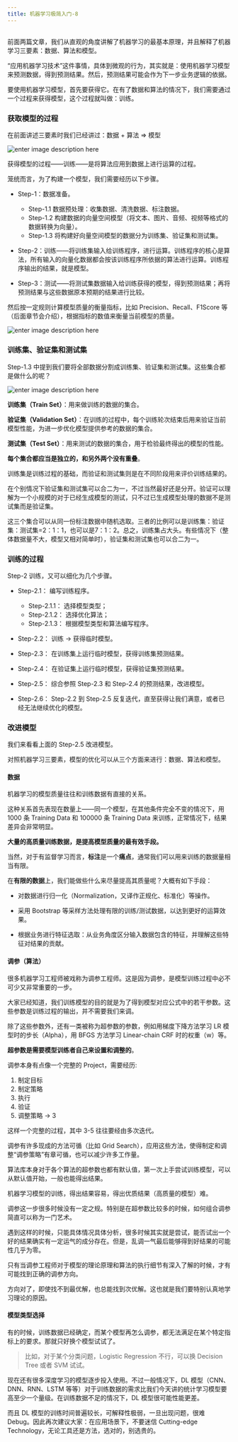 ```yaml
---
title: 机器学习极简入门-8
---
```

<article id="topicContainer" class="column_content"><h2 class="topic_title"></h2><div><p>前面两篇文章，我们从直观的角度讲解了机器学习的最基本原理，并且解释了机器学习三要素：数据、算法和模型。</p>
<p>“应用机器学习技术”这件事情，具体到微观的行为，其实就是：使用机器学习模型来预测数据，得到预测结果。然后，预测结果可能会作为下一步业务逻辑的依据。</p>
<p>要使用机器学习模型，首先要获得它。在有了数据和算法的情况下，我们需要通过一个过程来获得模型，这个过程就叫做：训练。</p>
<h3 id="">获取模型的过程</h3>
<p>在前面讲述三要素时我们已经讲过：数据 + 算法 =&gt; 模型</p>
<p><img src="http://images.gitbook.cn/7d7dd2f0-412a-11e8-b7c9-8f96a2786b61" alt="enter image description here" /></p>
<p>获得模型的过程——训练——是将算法应用到数据上进行运算的过程。</p>
<p>笼统而言，为了构建一个模型，我们需要经历以下步骤。</p>
<ul>
<li><p>Step-1：数据准备。</p>
<ul>
<li>Step-1.1 数据预处理：收集数据、清洗数据、标注数据。</li>
<li>Step-1.2 构建数据的向量空间模型（将文本、图片、音频、视频等格式的数据转换为向量）。</li>
<li>Step-1.3 将构建好向量空间模型的数据分为训练集、验证集和测试集。</li></ul></li>
<li><p>Step-2：训练——将训练集输入给训练程序，进行运算。训练程序的核心是算法，所有输入的向量化数据都会按该训练程序所依据的算法进行运算。训练程序输出的结果，就是模型。</p></li>
<li><p>Step-3：测试——将测试集数据输入给训练获得的模型，得到预测结果；再将预测结果与这些数据原本预期的结果进行比较。</p></li>
</ul>
<p>然后按一定规则计算模型质量的衡量指标，比如 Precision、Recall、F1Score 等（后面章节会介绍），根据指标的数值来衡量当前模型的质量。</p>
<p><img src="http://images.gitbook.cn/9e796d70-412a-11e8-9400-e58dd8b35d1f" alt="enter image description here" /></p>
<h3 id="-1">训练集、验证集和测试集</h3>
<p>Step-1.3 中提到我们要将全部数据分割成训练集、验证集和测试集。这些集合都是做什么的呢？</p>
<p><img src="http://images.gitbook.cn/ed1cffe0-412b-11e8-9400-e58dd8b35d1f" alt="enter image description here" /></p>
<p><strong>训练集（Train Set）</strong>：用来做训练的数据的集合。</p>
<p><strong>验证集（Validation Set）</strong>：在训练的过程中，每个训练轮次结束后用来验证当前模型性能，为进一步优化模型提供参考的数据的集合。</p>
<p><strong>测试集（Test Set）</strong>：用来测试的数据的集合，用于检验最终得出的模型的性能。</p>
<p><strong>每个集合都应当是独立的，和另外两个没有重叠</strong>。</p>
<p>训练集是训练过程的基础，而验证和测试集则是在不同阶段用来评价训练结果的。</p>
<p>在个别情况下验证集和测试集可以合二为一，不过当然最好还是分开。验证可以理解为一个小规模的对于已经生成模型的测试，只不过已生成模型处理的数据不是测试集而是验证集。</p>
<p>这三个集合可以从同一份标注数据中随机选取。三者的比例可以是训练集：验证集：测试集=2：1：1，也可以是7：1：2。总之，训练集占大头。有些情况下（整体数据量不大，模型又相对简单时），验证集和测试集也可以合二为一。</p>
<h3 id="-2">训练的过程</h3>
<p>Step-2 训练，又可以细化为几个步骤。</p>
<ul>
<li><p>Step-2.1： 编写训练程序。</p>
<ul>
<li>Step-2.1.1： 选择模型类型；</li>
<li>Step-2.1.2： 选择优化算法；</li>
<li>Step-2.1.3： 根据模型类型和算法编写程序。</li></ul></li>
<li><p>Step-2.2： 训练 -&gt; 获得临时模型。</p></li>
<li><p>Step-2.3： 在训练集上运行临时模型，获得训练集预测结果。</p></li>
<li><p>Step-2.4： 在验证集上运行临时模型，获得验证集预测结果。</p></li>
<li><p>Step-2.5： 综合参照 Step-2.3 和 Step-2.4 的预测结果，改进模型。</p></li>
<li><p>Step-2.6： Step-2.2 到 Step-2.5 反复迭代，直至获得让我们满意，或者已经无法继续优化的模型。</p></li>
</ul>
<h3 id="-3">改进模型</h3>
<p>我们来看看上面的 Step-2.5 改进模型。</p>
<p>对照机器学习三要素，模型的优化可以从三个方面来进行：数据、算法和模型。</p>
<h4 id="-4">数据</h4>
<p>机器学习的模型质量往往和训练数据有直接的关系。</p>
<p>这种关系首先表现在数量上——同一个模型，在其他条件完全不变的情况下，用 1000 条 Training Data 和 100000 条 Training Data 来训练，正常情况下，结果差异会非常明显。</p>
<p><strong>大量的高质量训练数据，是提高模型质量的最有效手段。</strong></p>
<p>当然，对于有监督学习而言，<strong>标注</strong>是一个<strong>痛点</strong>，通常我们可以用来训练的数据量相当有限。</p>
<p>在<strong>有限的数据</strong>上，我们能做些什么来尽量提高其质量呢？大概有如下手段：</p>
<ul>
<li><p>对数据进行归一化（Normalization，又译作正规化、标准化）等操作。</p></li>
<li><p>采用 Bootstrap 等采样方法处理有限的训练/测试数据，以达到更好的运算效果。</p></li>
<li><p>根据业务进行特征选取：从业务角度区分输入数据包含的特征，并理解这些特征对结果的贡献。</p></li>
</ul>
<h4 id="-5">调参（算法）</h4>
<p>很多机器学习工程师被戏称为调参工程师。这是因为调参，是模型训练过程中必不可少又非常重要的一步。</p>
<p>大家已经知道，我们训练模型的目的就是为了得到模型对应公式中的若干参数。这些参数是训练过程的输出，并不需要我们来调。</p>
<p>除了这些参数外，还有一类被称为超参数的参数，例如用梯度下降方法学习 LR 模型时的步长（Alpha），用 BFGS 方法学习 Linear-chain CRF 时的权重（w）等。</p>
<p><strong>超参数是需要模型训练者自己来设置和调整的</strong>。</p>
<p>调参本身有点像一个完整的 Project，需要经历:</p>
<ol>
<li>制定目标</li>
<li>制定策略</li>
<li>执行</li>
<li>验证</li>
<li>调整策略 -&gt; 3</li>
</ol>
<p>这样一个完整的过程，其中 3-5 往往要经由多次迭代。</p>
<p>调参有许多现成的方法可循（比如 Grid Search），应用这些方法，使得制定和调整“调参策略”有章可循，也可以减少许多工作量。</p>
<p>算法库本身对于各个算法的超参数也都有默认值，第一次上手尝试训练模型，可以从默认值开始，一般也能得出结果。</p>
<p>机器学习模型的训练，得出结果容易，得出优质结果（高质量的模型）难。</p>
<p>调参这一步很多时候没有一定之规。特别是在超参数比较多的时候，如何组合调参简直可以称为一门艺术。</p>
<p>遇到这样的时候，只能具体情况具体分析，很多时候其实就是尝试，能否试出一个好的结果确实有一定运气的成分存在。但是，乱调一气最后能够得到好结果的可能性几乎为零。</p>
<p>只有当调参工程师对于模型的理论原理和算法的执行细节有深入了解的时候，才有可能找到正确的调参方向。</p>
<p>方向对了，即使找不到最优解，也总能找到次优解。这也就是我们要特别认真地学习理论的原因。</p>
<h4 id="-6">模型类型选择</h4>
<p>有的时候，训练数据已经确定，而某个模型再怎么调参，都无法满足在某个特定指标上的要求。那就只好换个模型试试了。</p>
<blockquote>
  <p>比如，对于某个分类问题，Logistic Regression 不行，可以换 Decision Tree 或者 SVM 试试。</p>
</blockquote>
<p>现在还有很多深度学习的模型逐步投入使用。不过一般情况下，DL 模型（CNN、DNN、RNN、LSTM 等等）对于训练数据的需求比我们今天讲的统计学习模型要高至少一个量级。在训练数据不足的情况下，DL 模型很可能性能更差。</p>
<p>而且 DL 模型的训练时间普遍较长，可解释性极弱，一旦出现问题，很难 Debug。因此再次建议大家：在应用场景下，不要迷信 Cutting-edge Technology，无论工具还是方法，选对的，别选贵的。</p></div></article>